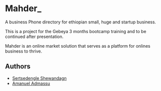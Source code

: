 # Mahder_
A business Phone directory for ethiopian small, huge and startup business. 

This is a project for the Gebeya 3 months bootcamp training and to be continued after presentation.

Mahder is an online market solution that serves as a platform for onlines business to thrive. 

## Authors
  - [Sertsedengle Shewandagn](https://linkedin.com/in/sertse/)
  - [Amanuel Admassu](https://www.linkedin.com/in/amanueladmassu/)

